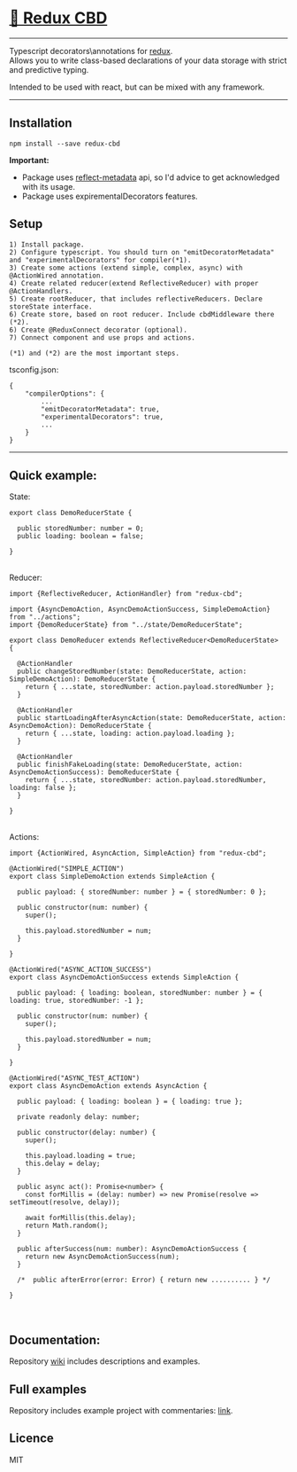 # <a href='https://www.npmjs.com/package/redux-cbd'> 🗻 Redux CBD </a>

<hr/>

Typescript decorators\annotations for <a href='https://github.com/reduxjs/redux'> redux</a>. <br/>
Allows you to write class-based declarations of your data storage with strict and predictive typing. 

Intended to be used with react, but can be mixed with any framework.

<hr/>

## Installation

```
npm install --save redux-cbd
```

<b>Important:</b>
- Package uses <a href='https://github.com/rbuckton/reflect-metadata'>reflect-metadata</a> api, so I'd advice to get acknowledged with its usage.
- Package uses expirementalDecorators features.

## Setup
    
    1) Install package.
    2) Configure typescript. You should turn on "emitDecoratorMetadata" and "experimentalDecorators" for compiler(*1).
    3) Create some actions (extend simple, complex, async) with @ActionWired annotation.
    4) Create related reducer(extend ReflectiveReducer) with proper @ActionHandlers.
    5) Create rootReducer, that includes reflectiveReducers. Declare storeState interface.
    6) Create store, based on root reducer. Include cbdMiddleware there (*2).
    6) Create @ReduxConnect decorator (optional).
    7) Connect component and use props and actions.
    
    (*1) and (*2) are the most important steps.

tsconfig.json: <br/>

    {
        "compilerOptions": { 
            ... 
            "emitDecoratorMetadata": true, 
            "experimentalDecorators": true, 
            ... 
        }
    }

<hr/>

## Quick example:

State:

```
export class DemoReducerState {

  public storedNumber: number = 0;
  public loading: boolean = false;

}
```

<br/>
Reducer:

```
import {ReflectiveReducer, ActionHandler} from "redux-cbd";

import {AsyncDemoAction, AsyncDemoActionSuccess, SimpleDemoAction} from "../actions";
import {DemoReducerState} from "../state/DemoReducerState";

export class DemoReducer extends ReflectiveReducer<DemoReducerState>  {

  @ActionHandler
  public changeStoredNumber(state: DemoReducerState, action: SimpleDemoAction): DemoReducerState {
    return { ...state, storedNumber: action.payload.storedNumber };
  }

  @ActionHandler
  public startLoadingAfterAsyncAction(state: DemoReducerState, action: AsyncDemoAction): DemoReducerState {
    return { ...state, loading: action.payload.loading };
  }

  @ActionHandler
  public finishFakeLoading(state: DemoReducerState, action: AsyncDemoActionSuccess): DemoReducerState {
    return { ...state, storedNumber: action.payload.storedNumber, loading: false };
  }

}
```

<br/>
Actions:

```
import {ActionWired, AsyncAction, SimpleAction} from "redux-cbd";

@ActionWired("SIMPLE_ACTION")
export class SimpleDemoAction extends SimpleAction {

  public payload: { storedNumber: number } = { storedNumber: 0 };

  public constructor(num: number) {
    super();

    this.payload.storedNumber = num;
  }

}

@ActionWired("ASYNC_ACTION_SUCCESS")
export class AsyncDemoActionSuccess extends SimpleAction {

  public payload: { loading: boolean, storedNumber: number } = { loading: true, storedNumber: -1 };

  public constructor(num: number) {
    super();
    
    this.payload.storedNumber = num;
  }
  
}

@ActionWired("ASYNC_TEST_ACTION")
export class AsyncDemoAction extends AsyncAction {

  public payload: { loading: boolean } = { loading: true };

  private readonly delay: number;

  public constructor(delay: number) {
    super();

    this.payload.loading = true;
    this.delay = delay;
  }

  public async act(): Promise<number> {
    const forMillis = (delay: number) => new Promise(resolve => setTimeout(resolve, delay));

    await forMillis(this.delay);
    return Math.random();
  }

  public afterSuccess(num: number): AsyncDemoActionSuccess {
    return new AsyncDemoActionSuccess(num);
  }

  /*  public afterError(error: Error) { return new .......... } */

}
```
<br/>

## Documentation:

Repository [wiki](https://github.com/Neloreck/redux-cbd/wiki) includes descriptions and examples. <br/>

## Full examples

Repository includes example project with commentaries: <a href='https://github.com/Neloreck/redux-cbd/tree/master/test/example'>link</a>.

## Licence

MIT
